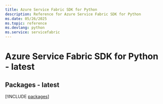 ```yaml
---
title: Azure Service Fabric SDK for Python
description: Reference for Azure Service Fabric SDK for Python
ms.date: 05/26/2025
ms.topic: reference
ms.devlang: python
ms.service: servicefabric
---
```

# Azure Service Fabric SDK for Python - latest
## Packages - latest
[!INCLUDE [packages](service-fabric-index.md)]